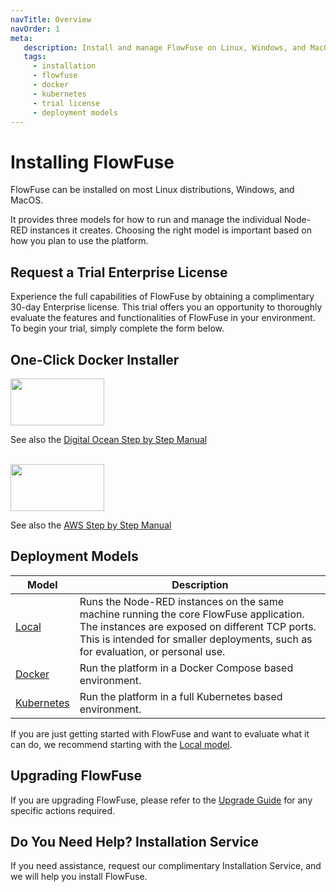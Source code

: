 ```yaml
---
navTitle: Overview
navOrder: 1
meta:
   description: Install and manage FlowFuse on Linux, Windows, and MacOS. Explore deployment models, request a trial license, and find Docker and Kubernetes setup guides. Start with FlowFuse today!
   tags:
     - installation
     - flowfuse
     - docker
     - kubernetes
     - trial license
     - deployment models
---
```


# Installing FlowFuse

FlowFuse can be installed on most Linux distributions, Windows, and MacOS.

It provides three models for how to run and manage the individual Node-RED instances
it creates. Choosing the right model is important based on how you plan to use
the platform.

## Request a Trial Enterprise License

Experience the full capabilities of FlowFuse by obtaining a complimentary 30-day Enterprise license. This trial offers you an opportunity to thoroughly evaluate the features and functionalities of FlowFuse in your environment. To begin your trial, simply complete the form below.

<div id="license-message"></div>

<script charset="utf-8" type="text/javascript" src="//js-eu1.hsforms.net/forms/embed/v2.js"></script>
<script>
function GenerateLicense(formData) {
    if (formData) {
        const jsonData = typeof formData === 'object' ? JSON.stringify(formData) : formData;

        fetch('https://energetic-sanderling-4472.flowfuse.cloud/license/trial', {
            method: 'POST',
            headers: {
                'Content-Type': 'application/json',
            },
            body: jsonData
        })
        .then(response => {
            if (!response.ok) {
                throw new Error('Network response was not ok');
            }
            return response.json();
        })
        .then(data => {
            const messageElement = document.getElementById('license-message');
            if (messageElement) {
                messageElement.innerHTML = `<p><strong>Thank you for requesting a trial license. Below is your license key. Please copy it and save it securely, as it will not be available again if you leave, come back, or refresh the screen:</strong></p><code style="display:block;overflow-wrap: anywhere;padding: 10px;border: 1px solid lightgray;margin-top: 10px;"">${data[0].license}</code>`;

            } else {
                console.error('Message element not found');
            }
        })
        .catch(error => {
            const messageElement = document.getElementById('license-message');
            if (messageElement) {
                messageElement.textContent = 'Error generating license. Please try again later.';
            } else {
                console.error('Message element not found');
            }
        });
    }
}

hbspt.forms.create({
    region: "eu1",
    portalId: "26586079",
    formId: "41e858e1-6756-45be-9082-3980237fa229",
    onFormSubmitted: function ($form, data) {
        document.querySelector('.hbspt-form').style.display = 'none';
        GenerateLicense(data.submissionValues);
    }
});
</script>

## One-Click Docker Installer

<a href="https://marketplace.digitalocean.com/apps/flowforge"><img src="https://upload.wikimedia.org/wikipedia/commons/f/ff/DigitalOcean_logo.svg"  width="150" height="75"></a>

See also the [Digital Ocean Step by Step Manual](/docs/install/docker/digital-ocean.md)

<br>
<a href="https://aws.amazon.com/marketplace/pp/prodview-3ycrknfg67rug?sr=0-1&ref_=beagle&applicationId=AWSMPContessa"><img src="https://upload.wikimedia.org/wikipedia/commons/9/93/Amazon_Web_Services_Logo.svg"  width="150" height="75"></a>

See also the [AWS Step by Step Manual](/docs/install/docker/aws-marketplace.md)
## Deployment Models

Model      | Description        
-----------|--------------------
[Local](/docs/install/local/README.md)           | Runs the Node-RED instances on the same machine running the core FlowFuse application. The instances are exposed on different TCP ports. This is intended for smaller deployments, such as for evaluation, or personal use.
[Docker](/docs/install/docker/README.md)         | Run the platform in a Docker Compose based environment.
[Kubernetes](/docs/install/kubernetes/README.md) | Run the platform in a full Kubernetes based environment.


If you are just getting started with FlowFuse and want to evaluate what it can do,
we recommend starting with the [Local model](/docs/install/local/README.md).

## Upgrading FlowFuse

If you are upgrading FlowFuse, please refer to the [Upgrade Guide](/docs/upgrade/README.md)
for any specific actions required.

## Do You Need Help? Installation Service

If you need assistance, request our complimentary Installation Service, and we will help you install FlowFuse.

<script charset="utf-8" type="text/javascript" src="//js-eu1.hsforms.net/forms/embed/v2.js"></script>
<script>
  hbspt.forms.create({
    region: "eu1",
    portalId: "26586079",
    formId: "22edc659-d098-4767-aeb1-6480daae41ad"
  });
</script>
